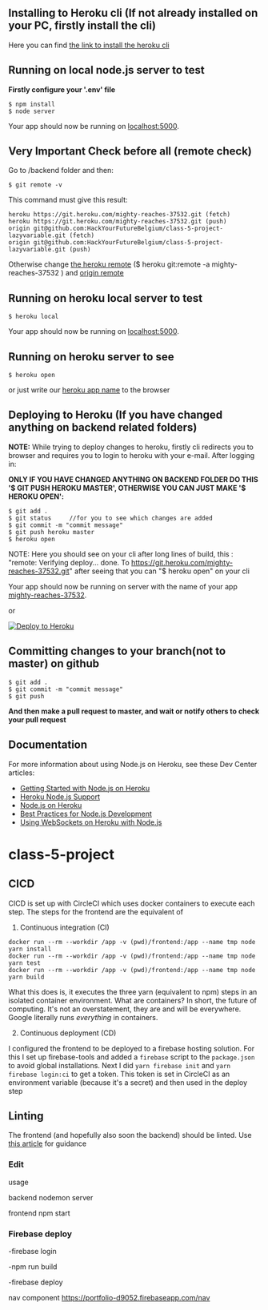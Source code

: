 ## Installing to Heroku cli (If not already installed on your PC, firstly install the cli)

Here you can find [the link to install the heroku cli](https://devcenter.heroku.com/categories/command-line)

## Running on local node.js server to test

**Firstly configure your '.env' file**

```
$ npm install
$ node server

```

Your app should now be running on [localhost:5000](http://localhost:5000/).

## Very Important Check before all (remote check)

Go to /backend folder and then:

```
$ git remote -v

```

This command must give this result:

```
heroku https://git.heroku.com/mighty-reaches-37532.git (fetch)
heroku https://git.heroku.com/mighty-reaches-37532.git (push)
origin git@github.com:HackYourFutureBelgium/class-5-project-lazyvariable.git (fetch)
origin git@github.com:HackYourFutureBelgium/class-5-project-lazyvariable.git (push)

```

Otherwise change [the heroku remote](https://stackoverflow.com/questions/6226846/how-to-change-a-git-remote-on-heroku) (\$ heroku git:remote -a mighty-reaches-37532
) and [origin remote](https://stackoverflow.com/questions/22694294/reconnect-remote-origin)

## Running on heroku local server to test

```
$ heroku local

```

Your app should now be running on [localhost:5000](http://localhost:5000/).

## Running on heroku server to see

```
$ heroku open

```

or just write our [heroku app name](https://mighty-reaches-37532.herokuapp.com/) to the browser

## Deploying to Heroku (If you have changed anything on backend related folders)

**NOTE:** While trying to deploy changes to heroku, firstly cli redirects you to browser and requires you to login to heroku with your e-mail. After logging in:

**ONLY IF YOU HAVE CHANGED ANYTHING ON BACKEND FOLDER DO THIS '$ GIT PUSH HEROKU MASTER', OTHERWISE YOU CAN JUST MAKE '$ HEROKU OPEN':**

```
$ git add .
$ git status     //for you to see which changes are added
$ git commit -m "commit message"
$ git push heroku master
$ heroku open
```

NOTE: Here you should see on your cli after long lines of build, this :
"remote: Verifying deploy... done.
To https://git.heroku.com/mighty-reaches-37532.git"
after seeing that you can "\$ heroku open" on your cli

Your app should now be running on server with the name of your app [mighty-reaches-37532](https://mighty-reaches-37532.herokuapp.com/).

or

[![Deploy to Heroku](https://www.herokucdn.com/deploy/button.png)](https://heroku.com/deploy)

## Committing changes to your branch(not to master) on github

```
$ git add .
$ git commit -m "commit message"
$ git push
```

**And then make a pull request to master, and wait or notify others to check your pull request**

## Documentation

For more information about using Node.js on Heroku, see these Dev Center articles:

- [Getting Started with Node.js on Heroku](https://devcenter.heroku.com/articles/getting-started-with-nodejs)
- [Heroku Node.js Support](https://devcenter.heroku.com/articles/nodejs-support)
- [Node.js on Heroku](https://devcenter.heroku.com/categories/nodejs)
- [Best Practices for Node.js Development](https://devcenter.heroku.com/articles/node-best-practices)
- [Using WebSockets on Heroku with Node.js](https://devcenter.heroku.com/articles/node-websockets)

# class-5-project

## CICD

CICD is set up with CircleCI which uses docker containers to execute each step. The steps for the frontend are the equivalent of

1. Continuous integration (CI)

```
docker run --rm --workdir /app -v (pwd)/frontend:/app --name tmp node yarn install
docker run --rm --workdir /app -v (pwd)/frontend:/app --name tmp node yarn test
docker run --rm --workdir /app -v (pwd)/frontend:/app --name tmp node yarn build
```

What this does is, it executes the three yarn (equivalent to npm) steps in an isolated container environment. What are containers? In short, the future of computing. It's not an overstatement, they are and will be everywhere. Google literally runs _everything_ in containers.

2. Continuous deployment (CD)

I configured the frontend to be deployed to a firebase hosting solution. For this I set up firebase-tools and added a `firebase` script to the `package.json` to avoid global installations. Next I did
`yarn firebase init` and
`yarn firebase login:ci` to get a token. This token is set in CircleCI as an environment variable (because it's a secret) and then used in the deploy step

## Linting

The frontend (and hopefully also soon the backend) should be linted. Use [this article](https://medium.com/@pppped/extend-create-react-app-with-airbnbs-eslint-config-prettier-flow-and-react-testing-library-96627e9a9672) for guidance

### Edit

usage

backend nodemon server

frontend npm start

### Firebase deploy

-firebase login

-npm run build

-firebase deploy

nav component https://portfolio-d9052.firebaseapp.com/nav
